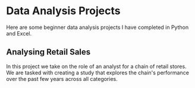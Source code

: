 # Data Analysis Projects

Here are some beginner data analysis projects I have completed in Python and Excel.


## Analysing Retail Sales
In this project we take on the role of an analyst for a chain of retail stores. We are tasked with creating a study that explores the chain's performance over the past few years across all categories.

